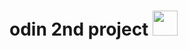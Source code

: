 # odin 2nd project <img style="width=40px; height:40px" src="https://asset.brandfetch.io/idqq2v1naO/idiqlFQ3D5.svg"/> 
